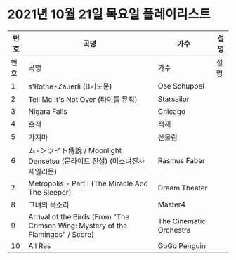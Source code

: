 # 2021년 10월 21일 목요일 플레이리스트

| 번호 | 곡명 | 가수 | 설명 |
|------|------|------|------|
| 번호 | 곡명 | 가수 | 설명 |
| 1 | s'Rothe-Zauerli (B기도문) | Ose Schuppel |  |
| 2 | Tell Me It's Not Over (타이틀 뮤직) | Starsailor |  |
| 3 | Nigara Falls | Chicago |  |
| 4 | 흔적 | 적재 |  |
| 5 | 가지마 | 산울림 |  |
| 6 | ム-ンライト傳說 / Moonlight Densetsu (문라이트 전설) (미소녀전사 세일러문) | Rasmus Faber |  |
| 7 | Metropolis - Part I (The Miracle And The Sleeper) | Dream Theater |  |
| 8 | 그녀의 목소리 | Master4 |  |
| 9 | Arrival of the Birds (From "The Crimson Wing: Mystery of the Flamingos" / Score) | The Cinematic Orchestra |  |
| 10 | All Res | GoGo Penguin |  |
